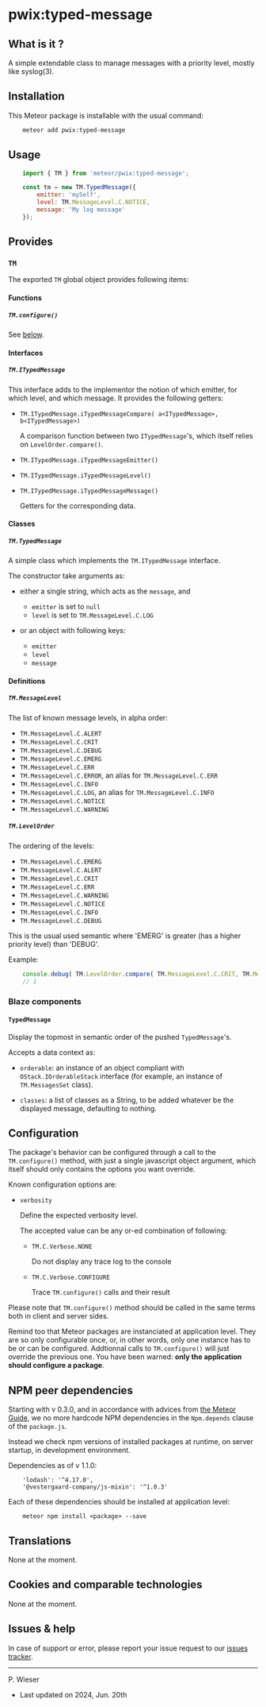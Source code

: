 # pwix:typed-message

## What is it ?

A simple extendable class to manage messages with a priority level, mostly like syslog(3).

## Installation

This Meteor package is installable with the usual command:

```sh
    meteor add pwix:typed-message
```

## Usage

```js
    import { TM } from 'meteor/pwix:typed-message';

    const tm = new TM.TypedMessage({
        emitter: 'mySelf',
        level: TM.MessageLevel.C.NOTICE,
        message: 'My log message'
    });
```

## Provides

### `TM`

The exported `TM` global object provides following items:

#### Functions

##### `TM.configure()`

See [below](#configuration).

#### Interfaces

##### `TM.ITypedMessage`

This interface adds to the implementor the notion of which emitter, for which level, and which message. It provides the following getters:

- `TM.ITypedMessage.iTypedMessageCompare( a<ITypedMessage>, b<ITypedMessage>)`

    A comparison function between two `ITypedMessage`'s, which itself relies on `LevelOrder.compare()`.

- `TM.ITypedMessage.iTypedMessageEmitter()`
- `TM.ITypedMessage.iTypedMessageLevel()`
- `TM.ITypedMessage.iTypedMessageMessage()`

    Getters for the corresponding data.

#### Classes

##### `TM.TypedMessage`

A simple class which implements the `TM.ITypedMessage` interface.

The constructor take arguments as:

- either a single string, which acts as the `message`, and

    - `emitter` is set to `null`
    - `level` is set to `TM.MessageLevel.C.LOG`

- or an object with following keys:

    - `emitter`
    - `level`
    - `message`

#### Definitions

##### `TM.MessageLevel`

The list of known message levels, in alpha order:

- `TM.MessageLevel.C.ALERT`
- `TM.MessageLevel.C.CRIT`
- `TM.MessageLevel.C.DEBUG`
- `TM.MessageLevel.C.EMERG`
- `TM.MessageLevel.C.ERR`
- `TM.MessageLevel.C.ERROR`, an alias for `TM.MessageLevel.C.ERR`
- `TM.MessageLevel.C.INFO`
- `TM.MessageLevel.C.LOG`, an alias for `TM.MessageLevel.C.INFO`
- `TM.MessageLevel.C.NOTICE`
- `TM.MessageLevel.C.WARNING`

##### `TM.LevelOrder`

The ordering of the levels:

- `TM.MessageLevel.C.EMERG`
- `TM.MessageLevel.C.ALERT`
- `TM.MessageLevel.C.CRIT`
- `TM.MessageLevel.C.ERR`
- `TM.MessageLevel.C.WARNING`
- `TM.MessageLevel.C.NOTICE`
- `TM.MessageLevel.C.INFO`
- `TM.MessageLevel.C.DEBUG`

This is the usual used semantic where 'EMERG' is greater (has a higher priority level) than 'DEBUG'.

Example:

```js
    console.debug( TM.LevelOrder.compare( TM.MessageLevel.C.CRIT, TM.MessageLevel.C.INFO ));
    // 1
```

### Blaze components

#### `TypedMessage`

Display the topmost in semantic order of the pushed `TypedMessage`'s.

Accepts a data context as:

- `orderable`: an instance of an object compliant with `OStack.IOrderableStack` interface (for example, an instance of `TM.MessagesSet` class).

- `classes`: a list of classes as a String, to be added whatever be the displayed message, defaulting to nothing.

## Configuration

The package's behavior can be configured through a call to the `TM.configure()` method, with just a single javascript object argument, which itself should only contains the options you want override.

Known configuration options are:

- `verbosity`

    Define the expected verbosity level.

    The accepted value can be any or-ed combination of following:

    - `TM.C.Verbose.NONE`

        Do not display any trace log to the console

    - `TM.C.Verbose.CONFIGURE`

        Trace `TM.configure()` calls and their result

Please note that `TM.configure()` method should be called in the same terms both in client and server sides.

Remind too that Meteor packages are instanciated at application level. They are so only configurable once, or, in other words, only one instance has to be or can be configured. Addtionnal calls to `TM.configure()` will just override the previous one. You have been warned: **only the application should configure a package**.

## NPM peer dependencies

Starting with v 0.3.0, and in accordance with advices from [the Meteor Guide](https://guide.meteor.com/writing-atmosphere-packages.html#peer-npm-dependencies), we no more hardcode NPM dependencies in the `Npm.depends` clause of the `package.js`.

Instead we check npm versions of installed packages at runtime, on server startup, in development environment.

Dependencies as of v 1.1.0:
```
    'lodash': '^4.17.0',
    '@vestergaard-company/js-mixin': '^1.0.3'
```

Each of these dependencies should be installed at application level:
```
    meteor npm install <package> --save
```

## Translations

None at the moment.

## Cookies and comparable technologies

None at the moment.

## Issues & help

In case of support or error, please report your issue request to our [issues tracker](https://github.com/trychlos/pwix-typed-message/issues).

---
P. Wieser
- Last updated on 2024, Jun. 20th
